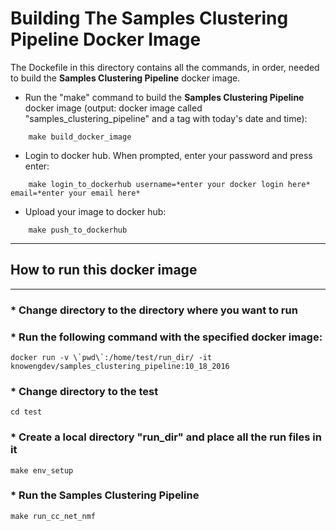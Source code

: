 # Building The Samples Clustering Pipeline Docker Image

The Dockefile in this directory contains all the commands, in order, needed to build the **Samples Clustering Pipeline** docker image.

* Run the "make" command to build the **Samples Clustering Pipeline** docker image (output: docker image called "samples_clustering_pipeline" and a tag with today's date and time):
```
    make build_docker_image
```

* Login to docker hub. When prompted, enter your password and press enter:
```
    make login_to_dockerhub username=*enter your docker login here* email=*enter your email here*
```

* Upload your image to docker hub:
```
    make push_to_dockerhub
```

* * * 
## How to run this docker image
* * * 

### * Change directory to the directory  where you want to run

### * Run the following command with the specified docker image:
```
docker run -v \`pwd\`:/home/test/run_dir/ -it knowengdev/samples_clustering_pipeline:10_18_2016 
```

### * Change directory to the test
```
cd test
```
### * Create a local directory "run_dir" and place all the run files in it
```
make env_setup
```

### * Run the Samples Clustering Pipeline
```
make run_cc_net_nmf
```
